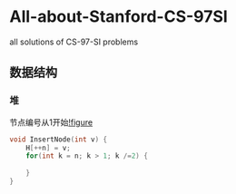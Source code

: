 # All-about-Stanford-CS-97SI
 all solutions of CS-97-SI problems

## 数据结构

### 堆

节点编号从1开始[!figure](https://github.com/Qasak/all-about-stanford-cs-97si/blob/master/data_structure/heap1.png)

```c++
void InsertNode(int v) {
    H[++n] = v;
    for(int k = n; k > 1; k /=2) {
        
    }
}
```

